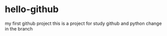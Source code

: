 # hello-github
my first github project
this is a project for study github and python
change in the branch
